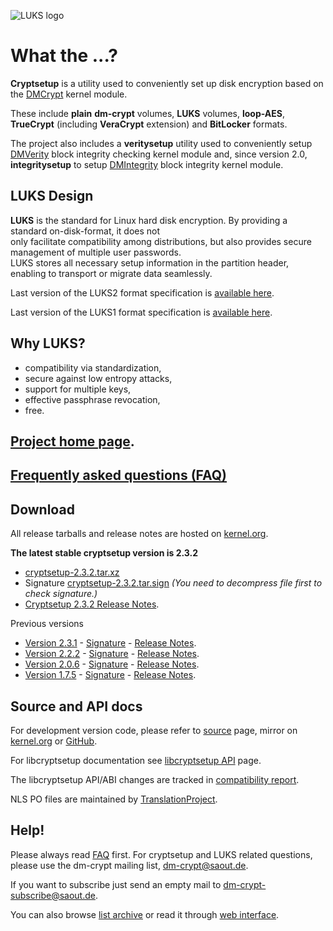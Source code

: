 ![LUKS logo](https://gitlab.com/cryptsetup/cryptsetup/wikis/luks-logo.png)

What the ...?
=============
**Cryptsetup** is a utility used to conveniently set up disk encryption based
on the [DMCrypt](https://gitlab.com/cryptsetup/cryptsetup/wikis/DMCrypt) kernel module.

These include **plain** **dm-crypt** volumes, **LUKS** volumes, **loop-AES**,
**TrueCrypt** (including **VeraCrypt** extension) and **BitLocker** formats.

The project also includes a **veritysetup** utility used to conveniently setup
[DMVerity](https://gitlab.com/cryptsetup/cryptsetup/wikis/DMVerity) block integrity checking kernel module
and, since version 2.0,  **integritysetup** to setup
[DMIntegrity](https://gitlab.com/cryptsetup/cryptsetup/wikis/DMIntegrity) block integrity kernel module.


LUKS Design
-----------
**LUKS** is the standard for Linux hard disk encryption. By providing a standard on-disk-format, it does not  
only facilitate compatibility among distributions, but also provides secure management of multiple user passwords.  
LUKS stores all necessary setup information in the partition header, enabling to transport or migrate data seamlessly.

Last version of the LUKS2 format specification is
[available here](https://gitlab.com/cryptsetup/LUKS2-docs).

Last version of the LUKS1 format specification is
[available here](https://www.kernel.org/pub/linux/utils/cryptsetup/LUKS_docs/on-disk-format.pdf).

Why LUKS?
---------
 * compatibility via standardization,
 * secure against low entropy attacks,
 * support for multiple keys,
 * effective passphrase revocation,
 * free.

[Project home page](https://gitlab.com/cryptsetup/cryptsetup/).
-----------------

[Frequently asked questions (FAQ)](https://gitlab.com/cryptsetup/cryptsetup/wikis/FrequentlyAskedQuestions)
--------------------------------

Download
--------
All release tarballs and release notes are hosted on [kernel.org](https://www.kernel.org/pub/linux/utils/cryptsetup/).

**The latest stable cryptsetup version is 2.3.2**
  * [cryptsetup-2.3.2.tar.xz](https://www.kernel.org/pub/linux/utils/cryptsetup/v2.3/cryptsetup-2.3.2.tar.xz)
  * Signature [cryptsetup-2.3.2.tar.sign](https://www.kernel.org/pub/linux/utils/cryptsetup/v2.3/cryptsetup-2.3.2.tar.sign)
    _(You need to decompress file first to check signature.)_
  * [Cryptsetup 2.3.2 Release Notes](https://www.kernel.org/pub/linux/utils/cryptsetup/v2.3/v2.3.2-ReleaseNotes).

Previous versions
 * [Version 2.3.1](https://www.kernel.org/pub/linux/utils/cryptsetup/v2.3/cryptsetup-2.3.1.tar.xz) -
   [Signature](https://www.kernel.org/pub/linux/utils/cryptsetup/v2.3/cryptsetup-2.3.1.tar.sign) -
   [Release Notes](https://www.kernel.org/pub/linux/utils/cryptsetup/v2.3/v2.3.1-ReleaseNotes).
 * [Version 2.2.2](https://www.kernel.org/pub/linux/utils/cryptsetup/v2.2/cryptsetup-2.2.2.tar.xz) -
   [Signature](https://www.kernel.org/pub/linux/utils/cryptsetup/v2.2/cryptsetup-2.2.2.tar.sign) -
   [Release Notes](https://www.kernel.org/pub/linux/utils/cryptsetup/v2.2/v2.2.2-ReleaseNotes).
 * [Version 2.0.6](https://www.kernel.org/pub/linux/utils/cryptsetup/v2.0/cryptsetup-2.0.6.tar.xz) -
   [Signature](https://www.kernel.org/pub/linux/utils/cryptsetup/v2.0/cryptsetup-2.0.6.tar.sign) -
   [Release Notes](https://www.kernel.org/pub/linux/utils/cryptsetup/v2.0/v2.0.6-ReleaseNotes).
 * [Version 1.7.5](https://www.kernel.org/pub/linux/utils/cryptsetup/v1.7/cryptsetup-1.7.5.tar.xz) -
   [Signature](https://www.kernel.org/pub/linux/utils/cryptsetup/v1.7/cryptsetup-1.7.5.tar.sign) -
   [Release Notes](https://www.kernel.org/pub/linux/utils/cryptsetup/v1.7/v1.7.5-ReleaseNotes).

Source and API docs
-------------------
For development version code, please refer to [source](https://gitlab.com/cryptsetup/cryptsetup/tree/master) page,
mirror on [kernel.org](https://git.kernel.org/cgit/utils/cryptsetup/cryptsetup.git/) or [GitHub](https://github.com/mbroz/cryptsetup).

For libcryptsetup documentation see [libcryptsetup API](https://mbroz.fedorapeople.org/libcryptsetup_API/) page.

The libcryptsetup API/ABI changes are tracked in [compatibility report](https://abi-laboratory.pro/tracker/timeline/cryptsetup/).

NLS PO files are maintained by [TranslationProject](https://translationproject.org/domain/cryptsetup.html).

Help!
-----
Please always read [FAQ](https://gitlab.com/cryptsetup/cryptsetup/wikis/FrequentlyAskedQuestions) first.
For cryptsetup and LUKS related questions, please use the dm-crypt mailing list, [dm-crypt@saout.de](mailto:dm-crypt@saout.de).

If you want to subscribe just send an empty mail to [dm-crypt-subscribe@saout.de](mailto:dm-crypt-subscribe@saout.de).

You can also browse [list archive](https://www.saout.de/pipermail/dm-crypt/) or read it through
[web interface](https://marc.info/?l=dm-crypt).

